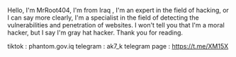 Hello, I'm MrRoot404, I'm from Iraq , I'm an expert in the field of hacking, or I can say more clearly, I'm a specialist in the field of detecting the vulnerabilities and penetration of websites. I won't tell you that I'm a moral hacker, but I say I'm gray hat hacker. Thank you for reading.

tiktok   : phantom.gov.iq
telegram : ak7_k
telegram page : https://t.me/XM15X
